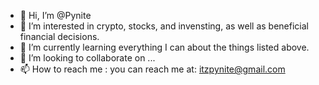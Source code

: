 - 👋 Hi, I’m @Pynite
- 👀 I’m interested in crypto, stocks, and invensting, as well as beneficial financial decisions.
- 🌱 I’m currently learning everything I can about the things listed above.
- 💞️ I’m looking to collaborate on ...
- 📫 How to reach me : you can reach me at: itzpynite@gmail.com

<!---
Pynite/Pynite is a ✨ special ✨ repository because its `README.md` (this file) appears on your GitHub profile.
You can click the Preview link to take a look at your changes.
--->
